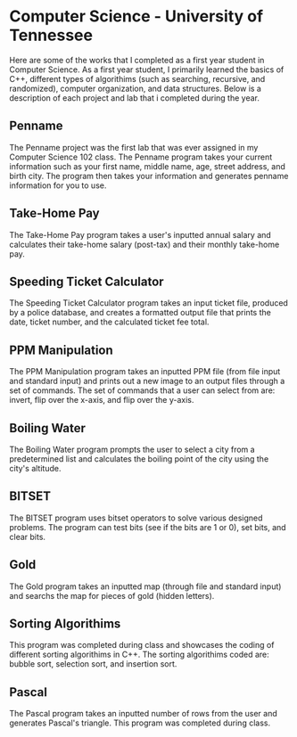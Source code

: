 # Computer Science - University of Tennessee
Here are some of the works that I completed as a first year student in Computer Science. As a first year student, I primarily learned the basics of C++, different types of algorithims (such as searching, recursive, and randomized), computer organization, and data structures. Below is a description of each project and lab that i completed during the year.

## Penname
The Penname project was the first lab that was ever assigned in my Computer Science 102 class. The Penname program takes your current information such as your first name, middle name, age, street address, and birth city. The program then takes your information and generates penname information for you to use. 

## Take-Home Pay
The Take-Home Pay program takes a user's inputted annual salary and calculates their take-home salary (post-tax) and their monthly take-home pay.

## Speeding Ticket Calculator
The Speeding Ticket Calculator program takes an input ticket file, produced by a police database, and creates a formatted output file that prints the date, ticket number, and the calculated ticket fee total. 

## PPM Manipulation
The PPM Manipulation program takes an inputted PPM file (from file input and standard input) and prints out a new image to an output files through a set of commands. The set of commands that a user can select from are: invert, flip over the x-axis, and flip over the y-axis.

## Boiling Water
The Boiling Water program prompts the user to select a city from a predetermined list and calculates the boiling point of the city using the city's altitude. 

## BITSET 
The BITSET program uses bitset operators to solve various designed problems. The program can test bits (see if the bits are 1 or 0), set bits, and clear bits.

## Gold
The Gold program takes an inputted map (through file and standard input) and searchs the map for pieces of gold (hidden letters).

## Sorting Algorithims
This program was completed during class and showcases the coding of different sorting algorithims in C++. The sorting algorithims coded are: bubble sort, selection sort, and insertion sort.

## Pascal 
The Pascal program takes an inputted number of rows from the user and generates Pascal's triangle. This program was completed during class.
